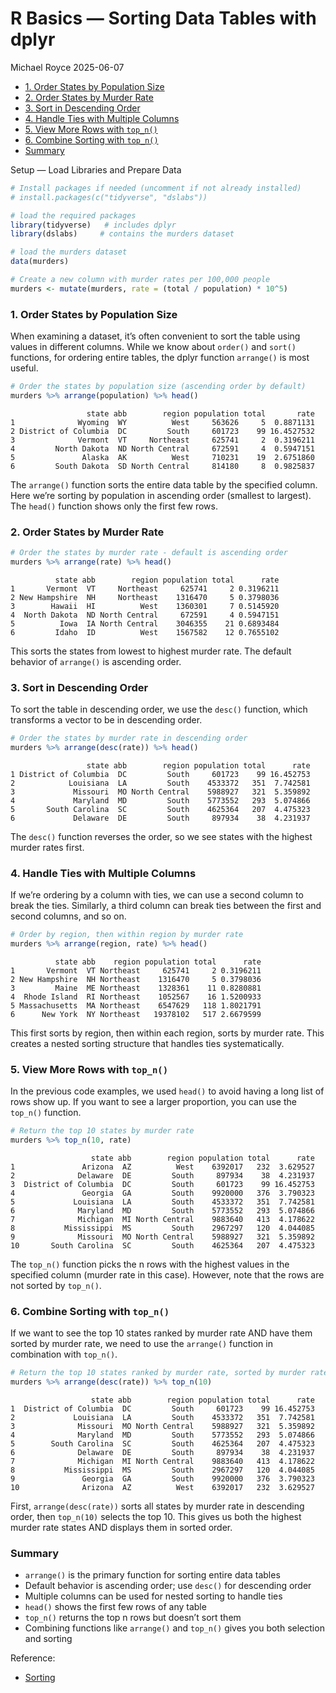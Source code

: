 # R Basics — Sorting Data Tables with dplyr
Michael Royce
2025-06-07

- [1. Order States by Population
  Size](#1-order-states-by-population-size)
- [2. Order States by Murder Rate](#2-order-states-by-murder-rate)
- [3. Sort in Descending Order](#3-sort-in-descending-order)
- [4. Handle Ties with Multiple
  Columns](#4-handle-ties-with-multiple-columns)
- [5. View More Rows with `top_n()`](#5-view-more-rows-with-top_n)
- [6. Combine Sorting with `top_n()`](#6-combine-sorting-with-top_n)
- [Summary](#summary)

Setup — Load Libraries and Prepare Data

``` r
# Install packages if needed (uncomment if not already installed)
# install.packages(c("tidyverse", "dslabs"))

# load the required packages
library(tidyverse)   # includes dplyr
library(dslabs)     # contains the murders dataset

# load the murders dataset
data(murders)

# Create a new column with murder rates per 100,000 people
murders <- mutate(murders, rate = (total / population) * 10^5)
```

### 1. Order States by Population Size

When examining a dataset, it’s often convenient to sort the table using
values in different columns. While we know about `order()` and `sort()`
functions, for ordering entire tables, the dplyr function `arrange()` is
most useful.

``` r
# Order the states by population size (ascending order by default)
murders %>% arrange(population) %>% head()
```

                     state abb        region population total       rate
    1              Wyoming  WY          West     563626     5  0.8871131
    2 District of Columbia  DC         South     601723    99 16.4527532
    3              Vermont  VT     Northeast     625741     2  0.3196211
    4         North Dakota  ND North Central     672591     4  0.5947151
    5               Alaska  AK          West     710231    19  2.6751860
    6         South Dakota  SD North Central     814180     8  0.9825837

The `arrange()` function sorts the entire data table by the specified
column. Here we’re sorting by population in ascending order (smallest to
largest). The `head()` function shows only the first few rows.

### 2. Order States by Murder Rate

``` r
# Order the states by murder rate - default is ascending order
murders %>% arrange(rate) %>% head()
```

              state abb        region population total      rate
    1       Vermont  VT     Northeast     625741     2 0.3196211
    2 New Hampshire  NH     Northeast    1316470     5 0.3798036
    3        Hawaii  HI          West    1360301     7 0.5145920
    4  North Dakota  ND North Central     672591     4 0.5947151
    5          Iowa  IA North Central    3046355    21 0.6893484
    6         Idaho  ID          West    1567582    12 0.7655102

This sorts the states from lowest to highest murder rate. The default
behavior of `arrange()` is ascending order.

### 3. Sort in Descending Order

To sort the table in descending order, we use the `desc()` function,
which transforms a vector to be in descending order.

``` r
# Order the states by murder rate in descending order
murders %>% arrange(desc(rate)) %>% head()
```

                     state abb        region population total      rate
    1 District of Columbia  DC         South     601723    99 16.452753
    2            Louisiana  LA         South    4533372   351  7.742581
    3             Missouri  MO North Central    5988927   321  5.359892
    4             Maryland  MD         South    5773552   293  5.074866
    5       South Carolina  SC         South    4625364   207  4.475323
    6             Delaware  DE         South     897934    38  4.231937

The `desc()` function reverses the order, so we see states with the
highest murder rates first.

### 4. Handle Ties with Multiple Columns

If we’re ordering by a column with ties, we can use a second column to
break the ties. Similarly, a third column can break ties between the
first and second columns, and so on.

``` r
# Order by region, then within region by murder rate
murders %>% arrange(region, rate) %>% head()
```

              state abb    region population total      rate
    1       Vermont  VT Northeast     625741     2 0.3196211
    2 New Hampshire  NH Northeast    1316470     5 0.3798036
    3         Maine  ME Northeast    1328361    11 0.8280881
    4  Rhode Island  RI Northeast    1052567    16 1.5200933
    5 Massachusetts  MA Northeast    6547629   118 1.8021791
    6      New York  NY Northeast   19378102   517 2.6679599

This first sorts by region, then within each region, sorts by murder
rate. This creates a nested sorting structure that handles ties
systematically.

### 5. View More Rows with `top_n()`

In the previous code examples, we used `head()` to avoid having a long
list of rows show up. If you want to see a larger proportion, you can
use the `top_n()` function.

``` r
# Return the top 10 states by murder rate
murders %>% top_n(10, rate)
```

                      state abb        region population total      rate
    1               Arizona  AZ          West    6392017   232  3.629527
    2              Delaware  DE         South     897934    38  4.231937
    3  District of Columbia  DC         South     601723    99 16.452753
    4               Georgia  GA         South    9920000   376  3.790323
    5             Louisiana  LA         South    4533372   351  7.742581
    6              Maryland  MD         South    5773552   293  5.074866
    7              Michigan  MI North Central    9883640   413  4.178622
    8           Mississippi  MS         South    2967297   120  4.044085
    9              Missouri  MO North Central    5988927   321  5.359892
    10       South Carolina  SC         South    4625364   207  4.475323

The `top_n()` function picks the n rows with the highest values in the
specified column (murder rate in this case). However, note that the rows
are not sorted by `top_n()`.

### 6. Combine Sorting with `top_n()`

If we want to see the top 10 states ranked by murder rate AND have them
sorted by murder rate, we need to use the `arrange()` function in
combination with `top_n()`.

``` r
# Return the top 10 states ranked by murder rate, sorted by murder rate
murders %>% arrange(desc(rate)) %>% top_n(10)
```

                      state abb        region population total      rate
    1  District of Columbia  DC         South     601723    99 16.452753
    2             Louisiana  LA         South    4533372   351  7.742581
    3              Missouri  MO North Central    5988927   321  5.359892
    4              Maryland  MD         South    5773552   293  5.074866
    5        South Carolina  SC         South    4625364   207  4.475323
    6              Delaware  DE         South     897934    38  4.231937
    7              Michigan  MI North Central    9883640   413  4.178622
    8           Mississippi  MS         South    2967297   120  4.044085
    9               Georgia  GA         South    9920000   376  3.790323
    10              Arizona  AZ          West    6392017   232  3.629527

First, `arrange(desc(rate))` sorts all states by murder rate in
descending order, then `top_n(10)` selects the top 10. This gives us
both the highest murder rate states AND displays them in sorted order.

### Summary

- `arrange()` is the primary function for sorting entire data tables
- Default behavior is ascending order; use `desc()` for descending order
- Multiple columns can be used for nested sorting to handle ties
- `head()` shows the first few rows of any table
- `top_n()` returns the top n rows but doesn’t sort them
- Combining functions like `arrange()` and `top_n()` gives you both
  selection and sorting

Reference:

- [Sorting](https://rafalab.dfci.harvard.edu/dsbook-part-1/R/tidyverse.html#sorting)

